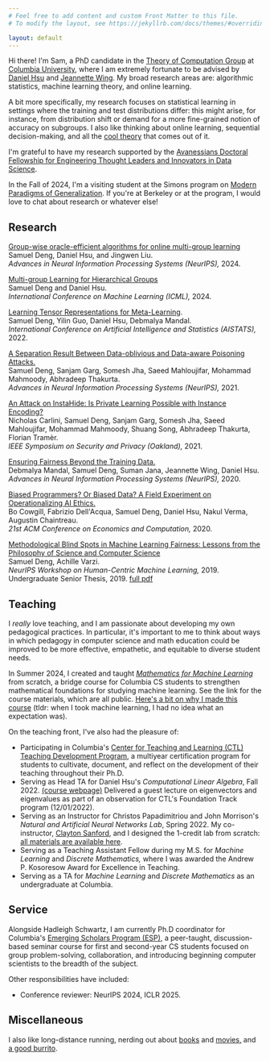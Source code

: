 ```yaml
---
# Feel free to add content and custom Front Matter to this file.
# To modify the layout, see https://jekyllrb.com/docs/themes/#overriding-theme-defaults

layout: default
---
```

Hi there! I'm Sam, a PhD candidate in the [Theory of Computation Group](https://theory.cs.columbia.edu/) at [Columbia University](https://www.columbia.edu/), where I am extremely fortunate to be advised by [Daniel Hsu](https://www.cs.columbia.edu/~djhsu/) and [Jeannette Wing](https://www.cs.columbia.edu/~wing/). My broad research areas are: algorithmic statistics, machine learning theory, and online learning.

A bit more specifically, my research focuses on statistical learning in settings where the training and test distributions differ: this might arise, for instance, from distribution shift or demand for a more fine-grained notion of accuracy on subgroups. I also like thinking about online learning, sequential decision-making, and all the [cool theory](https://cesa-bianchi.di.unimi.it/predbook/) that comes out of it.

I'm grateful to have my research supported by the [Avanessians Doctoral Fellowship for Engineering Thought Leaders and Innovators in Data Science](https://datascience.columbia.edu/news/2021/new-avanessians-gift-propels-innovation-in-engineering-and-data-science/). 

In the Fall of 2024, I'm a visiting student at the Simons program on [Modern Paradigms of Generalization](https://simons.berkeley.edu/programs/modern-paradigms-generalization). If you're at Berkeley or at the program, I would love to chat about research or whatever else!

## Research
[Group-wise oracle-efficient algorithms for online multi-group learning](https://arxiv.org/abs/2406.05287)<br>
Samuel Deng, Daniel Hsu, and Jingwen Liu.<br>
*Advances in Neural Information Processing Systems (NeurIPS),* 2024.

[Multi-group Learning for Hierarchical Groups](https://arxiv.org/abs/2402.00258)<br>
Samuel Deng and Daniel Hsu.<br>
*International Conference on Machine Learning (ICML),* 2024.

[Learning Tensor Representations for Meta-Learning](https://arxiv.org/abs/2201.07348).<br>
Samuel Deng, Yilin Guo, Daniel Hsu, Debmalya Mandal.<br>
*International Conference on Artificial Intelligence and Statistics (AISTATS),* 2022.

[A Separation Result Between Data-oblivious and Data-aware Poisoning Attacks.](https://arxiv.org/abs/2003.12020)<br>
Samuel Deng, Sanjam Garg, Somesh Jha, Saeed Mahloujifar, Mohammad Mahmoody, Abhradeep Thakurta.<br>
*Advances in Neural Information Processing Systems (NeurIPS),* 2021.

[An Attack on InstaHide: Is Private Learning Possible with Instance Encoding?](https://arxiv.org/abs/2011.05315)<br>
Nicholas Carlini, Samuel Deng, Sanjam Garg, Somesh Jha, Saeed Mahloujifar, Mohammad Mahmoody, Shuang Song, Abhradeep Thakurta, Florian Tramèr.<br>
*IEEE Symposium on Security and Privacy (Oakland),* 2021.

[Ensuring Fairness Beyond the Training Data.](https://arxiv.org/abs/2007.06029)<br>
Debmalya Mandal, Samuel Deng, Suman Jana, Jeannette Wing, Daniel Hsu.<br>
*Advances in Neural Information Processing Systems (NeurIPS),* 2020.

[Biased Programmers? Or Biased Data? A Field Experiment on Operationalizing AI Ethics.](https://arxiv.org/abs/2012.02394)<br>
Bo Cowgill, Fabrizio Dell'Acqua, Samuel Deng, Daniel Hsu, Nakul Verma, Augustin Chaintreau.<br>
*21st ACM Conference on Economics and Computation,* 2020.

[Methodological Blind Spots in Machine Learning Fairness: Lessons from the Philosophy of Science and Computer Science](https://arxiv.org/abs/1910.14210)<br>
Samuel Deng, Achille Varzi.<br>
*NeurIPS Workshop on Human-Centric Machine Learning,* 2019.<br>
Undergraduate Senior Thesis, 2019. [full pdf](/assets/senior_thesis.pdf)

## Teaching
I *really* love teaching, and I am passionate about developing my own pedagogical practices. In particular, it's important to me to think about ways in which pedagogy in computer science and math education could be improved to be more effective, empathetic, and equitable to diverse student needs.

In Summer 2024, I created and taught [*Mathematics for Machine Learning*](https://samuel-deng.github.io/math4ml_su24/) from scratch, a bridge course for Columbia CS students to strengthen mathematical foundations for studying machine learning. See the link for the course materials, which are all public. [Here's a bit on why I made this course](https://samuel-deng.github.io/math4ml_su24/assets/files/rationale.pdf) (tldr: when I took machine learning, I had no idea what an expectation was).

On the teaching front, I've also had the pleasure of:
- Participating in Columbia's [Center for Teaching and Learning (CTL) Teaching Development Program](https://ctl.columbia.edu/), a multiyear certification program for students to cultivate, document, and reflect on the development of their teaching throughout their Ph.D.
- Serving as Head TA for Daniel Hsu's *Computational Linear Algebra*, Fall 2022. [(course webpage)](https://www.cs.columbia.edu/~djhsu/coms3251-f22/) Delivered a guest lecture on eigenvectors and eigenvalues as part of an observation for CTL's Foundation Track program (12/01/2022).
- Serving as an Instructor for Christos Papadimitriou and John Morrison's *Natural and Artificial Neural Networks Lab*, Spring 2022. My co-instructor, [Clayton Sanford](https://claytonsanford.com/), and I designed the 1-credit lab from scratch: [all materials are available here](https://samuel-deng.github.io/coms4995-nat-art-neural-nets).
- Serving as a Teaching Assistant Fellow during my M.S. for *Machine Learning* and *Discrete Mathematics,* where I was awarded the Andrew P. Kosoresow Award for Excellence in Teaching.
- Serving as a TA for *Machine Learning* and *Discrete Mathematics* as an undergraduate at Columbia.

## Service
Alongside Hadleigh Schwartz, I am currently Ph.D coordinator for Columbia's [Emerging Scholars Program (ESP)](https://www.cs.columbia.edu/esp/), a peer-taught, discussion-based seminar course for first and second-year CS students focused on group problem-solving, collaboration, and introducing beginning computer scientists to the breadth of the subject.

Other responsibilities have included:
- Conference reviewer: NeurIPS 2024, ICLR 2025.

## Miscellaneous
I also like long-distance running, nerding out about [b](https://en.wikipedia.org/wiki/The_Brothers_Karamazov)[o](https://en.wikipedia.org/wiki/Flatland)[o](https://en.wikipedia.org/wiki/Nicomachean_Ethics)[k](https://www.nytimes.com/2022/09/25/books/review/stay-true-hua-hsu.html)[s](https://en.wikipedia.org/wiki/Lincoln_in_the_Bardo) and [mo](https://www.youtube.com/watch?v=FWG3Dfss3Jc)[vi](https://www.youtube.com/watch?v=2VeLN3IDjzQ)[es](https://www.youtube.com/watch?v=rph_1DODXDU)[,](/assets/vig.JPG)  and [a good burrito](https://www.calitacos.com/).

